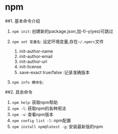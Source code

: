 # npm

##1. 基本命令介绍

1. `npm init`: 创建新的package.json,加-f/-y(yes)可跳过
2. `npm set 变量名`: 设定环境变量,存在`~/.npmrc`文件
     
     1. init-author-name
     2. init-author-email
     3. init-author-url
     4. init-license
     5. save-exact true/false :记录准确版本
3. `npm info 模块名`:  


##2. 其余命令

1. `npm help`: 获取npm帮助
2. `npm -l`: 获取npm的各种用法
3. `npm -v`: 查看npm版本
4. `npm config list -l`: npm配置
5. `npm install npm@latest -g`: 安装最新版的npm